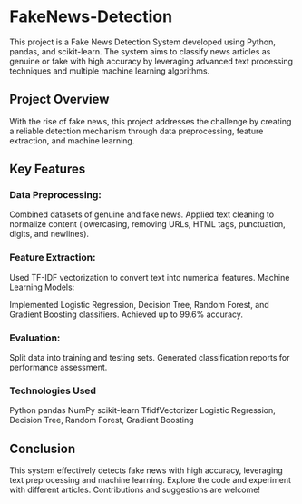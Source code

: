 # FakeNews-Detection

This project is a Fake News Detection System developed using Python, pandas, and scikit-learn. The system aims to classify news articles as genuine or fake with high accuracy by leveraging advanced text processing techniques and multiple machine learning algorithms.

## Project Overview

With the rise of fake news, this project addresses the challenge by creating a reliable detection mechanism through data preprocessing, feature extraction, and machine learning.

## Key Features

### Data Preprocessing:

Combined datasets of genuine and fake news.
Applied text cleaning to normalize content (lowercasing, removing URLs, HTML tags, punctuation, digits, and newlines).

### Feature Extraction:

Used TF-IDF vectorization to convert text into numerical features.
Machine Learning Models:

Implemented Logistic Regression, Decision Tree, Random Forest, and Gradient Boosting classifiers.
Achieved up to 99.6% accuracy.

### Evaluation:

Split data into training and testing sets.
Generated classification reports for performance assessment.

### Technologies Used

Python
pandas
NumPy
scikit-learn
TfidfVectorizer
Logistic Regression, Decision Tree, Random Forest, Gradient Boosting

## Conclusion

This system effectively detects fake news with high accuracy, leveraging text preprocessing and machine learning. Explore the code and experiment with different articles. Contributions and suggestions are welcome!
